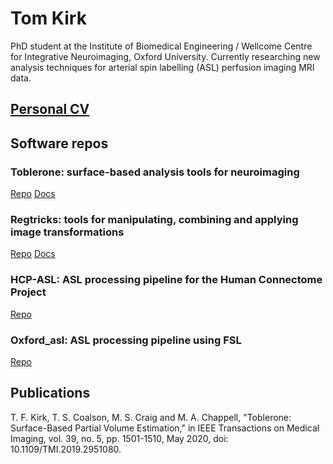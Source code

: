 # Tom Kirk 

PhD student at the Institute of Biomedical Engineering / Wellcome Centre for Integrative Neuroimaging, Oxford University. 
Currently researching new analysis techniques for arterial spin labelling (ASL) perfusion imaging MRI data.

## [Personal CV](./TK_cv.md)

## Software repos

### Toblerone: surface-based analysis tools for neuroimaging
[Repo](https://github.com/tomfrankkirk/toblerone) [Docs](https://toblerone.readthedocs.io/en/latest/)

### Regtricks: tools for manipulating, combining and applying image transformations
[Repo](https://github.com/tomfrankkirk/regtricks) [Docs](https://regtricks.readthedocs.io/en/latest/)

### HCP-ASL: ASL processing pipeline for the Human Connectome Project 
[Repo](https://github.com/ibme-qubic/hcp-asl)

### Oxford_asl: ASL processing pipeline using FSL 
[Repo](https://github.com/ibme-qubic/oxasl)


## Publications 
T. F. Kirk, T. S. Coalson, M. S. Craig and M. A. Chappell, "Toblerone: Surface-Based Partial Volume Estimation," in IEEE Transactions on Medical Imaging, vol. 39, no. 5, pp. 1501-1510, May 2020, doi: 10.1109/TMI.2019.2951080.
